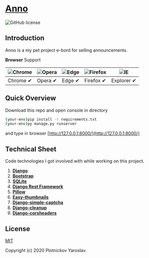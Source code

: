 # [Anno](#) 
![GitHub license](https://img.shields.io/badge/license-MIT-blue.svg)

## Introduction

Anno is a my pet project e-bord for selling announcements.

**Browser** Support

![Chrome](https://raw.github.com/alrra/browser-logos/master/src/chrome/chrome_48x48.png) | ![Opera](https://raw.github.com/alrra/browser-logos/master/src/opera/opera_48x48.png) | ![Edge](https://raw.github.com/alrra/browser-logos/master/src/edge/edge_48x48.png) | ![Firefox](https://raw.github.com/alrra/browser-logos/master/src/firefox/firefox_48x48.png) |![IE](https://raw.github.com/alrra/browser-logos/master/src/archive/internet-explorer_9-11/internet-explorer_9-11_48x48.png) |
---- | --- | --- | --- | --- |
Chrome ✔ | Opera ✔ | Edge ✔ | Firefox ✔ | Explorer ✔

## Quick Overview

Download this repo and open console in directory

```sh
(your-env)pip install -r requirements.txt
(your-env)py manage.py runserver
```

and type in browser [http://127.0.0.1:8000/](http://127.0.0.1:8000/)

## Technical Sheet

Code technologies I got involved with while working on this project.

1. [**Django**](https://www.djangoproject.com/)
1. [**Bootstrap**](https://bootstrap-4.ru/)
1. [**SQLite**](www.sqlite.org/index.html)
1. [**Django Rest Framework**](https://www.django-rest-framework.org/)
1. [**Pillow**](https://pillow.readthedocs.io/en/stable/)
1. [**Easy-thumbnails**](https://easy-thumbnails.readthedocs.io/en/latest/index.html)
1. [**Django-simple-captcha**](https://django-simple-captcha.readthedocs.io/en/latest/usage.html)
1. [**Django-cleanup**](https://pypi.org/project/django-cleanup/)
1. [**Django-corsheaders**](https://pypi.org/project/django-cors-headers/)


## License

[MIT](http://opensource.org/licenses/MIT)

Copyright (c) 2020 Plotnickov Yaroslav.